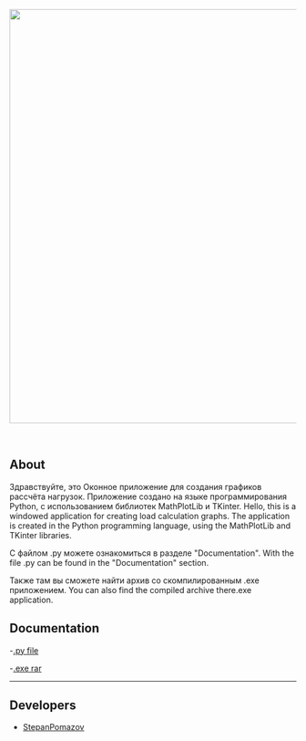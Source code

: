<p align="center">
      <img src="https://i.postimg.cc/sDrpGMcw/iqocltre.png" width="726">
</p>

<p align="center">
   <img src="" alt="">
   <img src="" alt="">
   <img src="" alt="">
</p>

## About

Здравствуйте, это Оконное приложение для создания графиков рассчёта нагрузок. Приложение создано на языке программирования Python, с использованием библиотек MathPlotLib и TKinter.
Hello, this is a windowed application for creating load calculation graphs. The application is created in the Python programming language, using the MathPlotLib and TKinter libraries.

С файлом .py можете ознакомиться в разделе "Documentation".
With the file .py can be found in the "Documentation" section.

Также там вы сможете найти архив со скомпилированным .exe приложением.
You can also find the compiled archive there.exe application.

## Documentation

-[.py file](https://github.com/stepanpomazov/nngasu-plots-of-loads/blob/main/vis.pyw)

-[.exe rar](https://github.com/stepanpomazov/nngasu-plots-of-loads/blob/main/exe.rar)

***

## Developers

- [StepanPomazov](https://gist.github.com/stepanpomazov)


